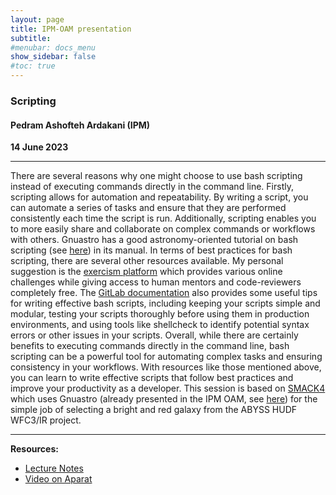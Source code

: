 ```yaml
---
layout: page
title: IPM-OAM presentation
subtitle: 
#menubar: docs_menu
show_sidebar: false
#toc: true
---
```


### Scripting
#### Pedram Ashofteh Ardakani (IPM)
**14 June 2023**

---

There are several reasons why one might choose to use bash scripting instead of executing commands directly in the command line. 
Firstly, scripting allows for automation and repeatability. By writing a script, you can automate a series of tasks and ensure 
that they are performed consistently each time the script is run. Additionally, scripting enables you to more easily share and 
collaborate on complex commands or workflows with others. Gnuastro has a good astronomy-oriented tutorial on bash scripting 
(see [here](https://www.gnu.org/software/gnuastro/manual/html_node/Writing-scripts-to-automate-the-steps.html )) 
in its manual. In terms of best practices for bash scripting, there are several other resources available. My personal suggestion 
is the [exercism platform](https://exercism.org/tracks/bash)  which provides various online challenges while giving access to 
human mentors and code-reviewers completely free. The [GitLab documentation](https://docs.gitlab.com/ee/ci/ssh_keys/README.html ) 
also provides some useful tips for writing effective bash scripts, including keeping  your scripts simple and modular, testing your 
scripts thoroughly before using them in production environments, and using tools like shellcheck to identify potential syntax errors 
or other issues in your scripts. Overall, while there are certainly benefits to executing commands directly in the command line, 
bash scripting can be a powerful tool for automating complex tasks and ensuring consistency in your workflows. With resources like 
those mentioned above, you can learn to write effective scripts that follow best practices and improve your productivity as a 
developer. This session is based on [SMACK4](https://gitlab.com/makhlaghi/smack-talks-iac/-/blob/master/smack-4-scripting.md ) which 
uses Gnuastro (already presented in the IPM OAM, see [here](https://ipm-oam.github.io/presentations/2023/05_24_Elham_Saremi/)) 
for the simple job of selecting a bright and red galaxy from the ABYSS HUDF WFC3/IR project. 

---


**Resources:**
- [Lecture Notes](https://github.com/pedramardakani/oam-talk/tree/main/bash-scripting)
- [Video on Aparat](https://www.aparat.com/v/OExeX)

